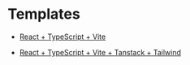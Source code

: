 # Templates

- [React + TypeScript + Vite](https://github.com/YaroslavKolbaiev/REACT-TEMPLATE)

- [React + TypeScript + Vite + Tanstack + Tailwind](https://github.com/YaroslavKolbaiev/REACT-TEMPLATE/tree/tanstack-tailwind)